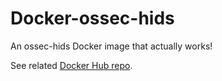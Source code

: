 # Docker-ossec-hids
An ossec-hids Docker image that actually works!

See related [Docker Hub repo](https://registry.hub.docker.com/u/luciusbono/ossec-hids/). 
